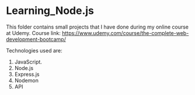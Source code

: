 # Learning_Node.js

This folder contains small projects that I have done during my online course at Udemy. Course link: https://www.udemy.com/course/the-complete-web-development-bootcamp/

Technologies used are:
1. JavaScript.
2. Node.js
3. Express.js
4. Nodemon
5. API
